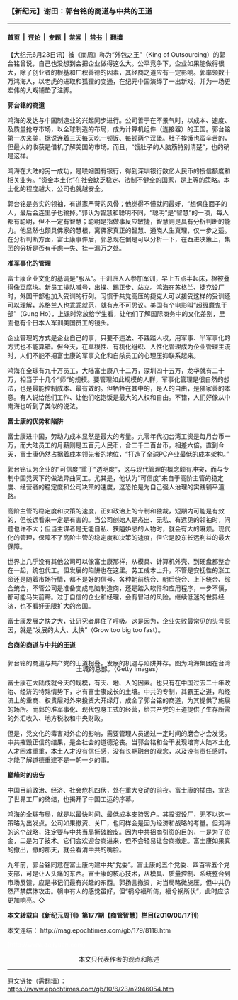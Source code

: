 ### 【新纪元】谢田：郭台铭的商道与中共的王道

---

#### [首页](../../../..?n2946054) &nbsp;|&nbsp; [评论](../../../../../epoch-comment?n2946054) &nbsp;|&nbsp; [专题](../../../../../epoch-special?n2946054) &nbsp;|&nbsp; [禁闻](../../../../../epoch-news?n2946054) &nbsp;|&nbsp; [禁书](../../../../../books?n2946054) &nbsp;|&nbsp; [翻墙](https://github.com/gfw-breaker/nogfw/blob/master/README.md?n2946054)


<div class="post_content" id="artbody" itemprop="articleBody">
 <!-- article content begin -->
 <p>
  【大纪元6月23日讯】被《商周》称为“外包之王”（King of Outsourcing）的郭台铭曾说，自己也没想到会把企业做得这么大。公平竞争下，企业如果能做得很大，除了创业者的根基和广积善德的因素，其经商之道应有一定影响。郭率领数十万鸿海人，以老虎的进取和狐狸的变通，在纪元中国演绎了一出新戏，并为一场更宏伟的大戏铺垫了注脚。
 </p>
 <p>
  <b>
   郭台铭的商道
  </b>
 </p>
 <p>
  鸿海的发达与中国制造业的兴起同步进行。公司善于在不景气时，以成本、速度、及质量抢夺市场，以全球制造的布局，成为计算机组件（连接器）的王国。郭台铭第一次来美，据说连着三天每天吃一顿饭、每顿两个汉堡。肚子挨饿也蛮辛苦的，但最大的收获是借机了解美国的市场。而且，“饿肚子的人脑筋特别清楚”，也的确是这样。
 </p>
 <p>
  鸿海在大陆的另一成功，是联姻国有银行，得到深圳银行数亿人民币的授信额度和相关业务。“资金本土化”在社会缺乏稳定、法制不健全的国家，是上等的策略。本土化的程度越大，公司也就越安全。
 </p>
 <p>
  郭台铭是务实的领袖，有道家严苛的风骨；他觉得不懂就问最好，“想保住面子的人，最后会连里子也输掉。”郭认为智慧和聪明不同，“聪明”是“智慧”的一项，每人都有聪明，但不一定有智慧；聪明是指做事反应敏捷，智慧则是具有分析判断的能力。他显然也颇具佛家的慧根，离佛家真正的智慧、通晓人生真理，仅一步之遥。在分析判断方面，富士康事件后，郭总现在倒是可以分析一下，在西进决策上，集团的分析是否有千虑一失、挂一漏万之处。
 </p>
 <p>
  <b>
   准军事化的管理
  </b>
 </p>
 <p>
  富士康企业文化的基调是“服从”。干训班人人参加军训，早上五点半起床，棉被叠得像豆腐块。新员工排队喊号，出操、踢正步、站立。鸿海在苏格兰、捷克设厂时，外国干部也加入受训的行列。习惯于共党高压的捷克人可以接受这样的受训还可以理解，苏格兰人也乖乖就范，就有点不可思议。美国有个电影叫“超级魔鬼干部”（Gung Ho），上课时常放给学生看，让他们了解国际商务中的文化差别，里面也有个日本人军训美国员工的镜头。
 </p>
 <p>
  企业管理的方式是企业自己的事，只要不违法、不践踏人权，用军事、半军事化的方式也不能算错。但今天，在草根性、有机化组织、人性化管理成为企业管理主流时，人们不能不把富士康的军事文化和自杀员工的心理压抑联系起来。
 </p>
 <p>
  鸿海在全球有九十万员工，大陆富士康八十二万，深圳四十五万，龙华就有二十万，相当于十几个“师”的规模。要管理如此规模的人群，军事化管理是很自然的想法，也是最能控制成本、最有效的。但牺牲在其中的，是人的自由，是佛家善的本意。有人说给他们工作、让他们吃饱饭是最大的人权和自由。不错，人们好像从中南海也听到了类似的说法。
 </p>
 <p>
  <b>
   富士康的优势和陷阱
  </b>
 </p>
 <p>
  富士康进中国，劳动力成本显然是最大的考量。九零年代初台湾工资是每月台币一万，而大陆员工的月薪则是五百元人民币，合二千二百台币，相差六倍。直到今天，富士康仍然占据着成本领先者的地位，“打造了全球PC产业最低的成本架构。”
 </p>
 <p>
  郭台铭认为企业的“可信度”重于“透明度”，这与现代管理的概念颇有冲突，而与专制中国党天下的做法异曲同工。尤其是，他认为“可信度”来自于高阶主管的稳定度、经营者的稳定度和公司决策的速度，这恐怕是为自己强人治理的实践铺平道路。
 </p>
 <p>
  高阶主管的稳定度和决策的速度，正如政治上的专制和独裁，短期内可能是有效的，但长远看来一定是有害的。当公司创始人是杰出、无私、有远见的领袖时，问题也许不大；但当主谋者是无能自私、狭隘妒忌的人物时，就会有大的麻烦。现代化的管理，保障不了高阶主管的稳定度和决策的速度，但它是股东长远利益的最大保障。
 </p>
 <p>
  世界上几乎没有其他公司可以像富士康那样，从模具、计算机外壳、到硬盘都整合在一起，统包代工。但发展的陷阱也在这里。劳工成本上升，不管是安抚性的涨工资还是随着市场行情，都不是好的信号。各种朝前统合、朝后统合、上下统合、综合统合，不管公司是准备变成电脑制造商，还是踏入软件和应用程序，一步不慎，都可能马失前蹄。过于自信的企业和经理，会有冒进的风险。继续低迷的世界经济，也不看好无限扩大的帝国。
 </p>
 <p>
  富士康发展之快之大，让研究者屏住了呼吸。这是因为，企业失败最常见的头号原因，就是“发展的太大、太快”（Grow too big too fast）。
 </p>
 <p>
  <b>
   台商的商道与中共的王道
  </b>
 </p>
 <p>
  <!--image v 1.0-->
 </p>
 <div style="line-height: 90%; text-align: center;">
  <br/>
  <span class="bn12">
   郭台铭的商道与共产党的王道相叠，发展的机遇与陷阱并存。图为鸿海集团在台湾土城的总部。（Getty Images）
  </span>
 </div>
 <p>
  <!-- -->
 </p>
 <p>
  富士康在大陆成就今天的规模，有天、地、人的因素。也只有在中国过去二十年政治、经济的特殊情势下，才有富士康成长的土壤。中共的专制，其霸王之道，和经济上的重商、权贵层对外来投资大开绿灯，成全了郭台铭的商道，为其提供了施展的场所。而郭的准军事化、现代包身工式的经营，给共产党的王道提供了生存所需的外汇收入、地方税收和中央财政。
 </p>
 <p>
  但是，党文化的毒害对外企的影响，需要管理人员通过一定时间的磨合才会发觉。中共摧毁正信的结果，是全社会的道德沦丧。当郭台铭和台干发现培育大陆本土化人才困难重重，本土人才没有信任感，没有长期融合的观念，以及没有责任感时，才能了解道德重建不是一朝一夕的事。
 </p>
 <p>
  <b>
   巅峰时的忠告
  </b>
 </p>
 <p>
  中国目前政治、经济、社会危机四伏，处在重大变动的前夜。富士康的插曲，宣告了世界工厂的终结，也揭开了中国工运的序幕。
 </p>
 <p>
  鸿海的全球布局，就是以最快时间、最低成本支持客户。其投资设厂，无不以这一策略为出发点。公司如果撤资、关厂，也同样会是因为经济和战略的考量。但鸿海的这个战略，注定要与中共当局撕破脸皮。因为中共招商引资的目的，一是为了资金，二是为了技术。它们会欢迎台商进来，但不会轻易让台商撤走。富士康如果真的撤出，撤的那天，就会看清中共的嘴脸。
 </p>
 <p>
  九年前，郭台铭同意在富士康内建中共“党委”。富士康的五个党委、四百零五个党支部，可是让人头痛的东西。富士康的核心技术，从模具、质量控制、系统整合到市场反馈，应是书记们最有兴趣的东西。郭扬言撤资，对当局略微施压，但中共仍然严禁媒体攻击。朝中有人的感觉虽好，但“祸兮福所倚，福兮祸所伏”，此时应该更加响亮。◇
 </p>
 <p>
  <b>
   本文转载自《新纪元周刊》第177期【商管智慧】栏目(2010/06/17刊)
  </b>
 </p>
 <p>
  本文连结：
  <ok href=" http://mag.epochtimes.com/gb/179/8118.htm " target="_blank">
   http://mag.epochtimes.com/gb/179/8118.htm
  </ok>
 </p>
 <p>
  <font color="#ffffff">
   (http://www.dajiyuan.com)
  </font>
  <br/>
  <center>
   <font class="GY13">
    本文只代表作者的观点和陈述
   </font>
  </center>
 </p>
 <!-- article content end -->
 <div id="below_article_ad">
 </div>
</div>


---

原文链接（需翻墙）：https://www.epochtimes.com/gb/10/6/23/n2946054.htm